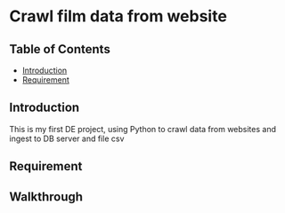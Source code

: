 # Crawl film data from website

## Table of Contents
- [Introduction](#introduction)
- [Requirement](#requirement)

## Introduction
This is my first DE project, using Python to crawl data from websites and ingest to DB server and file csv

## Requirement


## Walkthrough
